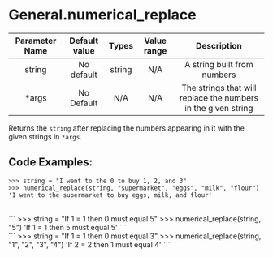 # General.numerical_replace

| Parameter Name | Default value | Types | Value range | Description | 
| :---: | :---: | :---: | :---: | :---: |
| string |No default | string | N/A  | A string built from numbers |
| *args | No Default | N/A | N/A | The strings that will replace the numbers in the given string |

Returns the `string` after replacing the numbers appearing in it with the given strings in `*args`.

## Code Examples:
```
>>> string = "I went to the 0 to buy 1, 2, and 3"
>>> numerical_replace(string, "supermarket", "eggs", "milk", "flour")
'I went to the supermarket to buy eggs, milk, and flour'
```
</br>
```
>>> string = "If 1 = 1 then 0 must equal 5"
>>> numerical_replace(string, "5")
'If 1 = 1 then 5 must equal 5'
```
</br>
```
>>> string = "If 1 = 1 then 0 must equal 3"
>>> numerical_replace(string, "1", "2", "3", "4")
'If 2 = 2 then 1 must equal 4'
```
